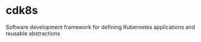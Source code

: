 # cdk8s
Software development framework for defining Kubernetes applications and reusable abstractions 
